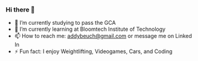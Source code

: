 ### Hi there 👋

- 🔭 I’m currently studying to pass the GCA
- 🌱 I’m currently learning at Bloomtech Institute of Technology
- 📫 How to reach me: addybeuch@gmail.com or message me on Linked In
- ⚡ Fun fact: I enjoy Weightlifting, Videogames, Cars, and Coding

